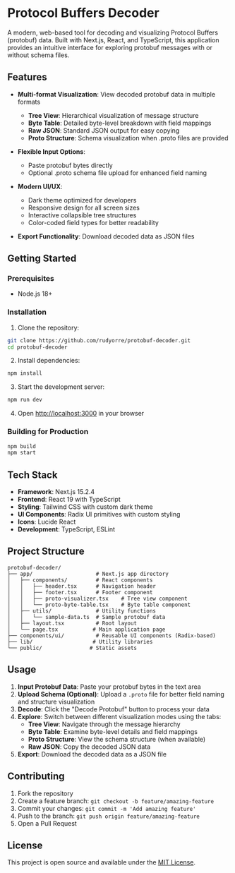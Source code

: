 # Protocol Buffers Decoder

A modern, web-based tool for decoding and visualizing Protocol Buffers (protobuf) data. Built with Next.js, React, and TypeScript, this application provides an intuitive interface for exploring protobuf messages with or without schema files.

## Features

- **Multi-format Visualization**: View decoded protobuf data in multiple formats
  - **Tree View**: Hierarchical visualization of message structure
  - **Byte Table**: Detailed byte-level breakdown with field mappings
  - **Raw JSON**: Standard JSON output for easy copying
  - **Proto Structure**: Schema visualization when .proto files are provided

- **Flexible Input Options**: 
  - Paste protobuf bytes directly
  - Optional .proto schema file upload for enhanced field naming

- **Modern UI/UX**:
  - Dark theme optimized for developers
  - Responsive design for all screen sizes
  - Interactive collapsible tree structures
  - Color-coded field types for better readability

- **Export Functionality**: Download decoded data as JSON files

## Getting Started

### Prerequisites

- Node.js 18+

### Installation

1. Clone the repository:
```bash
git clone https://github.com/rudyorre/protobuf-decoder.git
cd protobuf-decoder
```

2. Install dependencies:
```bash
npm install
```

3. Start the development server:
```bash
npm run dev
```

4. Open [http://localhost:3000](http://localhost:3000) in your browser

### Building for Production

```bash
npm build
npm start
```

## Tech Stack

- **Framework**: Next.js 15.2.4
- **Frontend**: React 19 with TypeScript
- **Styling**: Tailwind CSS with custom dark theme
- **UI Components**: Radix UI primitives with custom styling
- **Icons**: Lucide React
- **Development**: TypeScript, ESLint

## Project Structure

```
protobuf-decoder/
├── app/                    # Next.js app directory
│   ├── components/         # React components
│   │   ├── header.tsx      # Navigation header
│   │   ├── footer.tsx      # Footer component
│   │   ├── proto-visualizer.tsx    # Tree view component
│   │   └── proto-byte-table.tsx    # Byte table component
│   ├── utils/              # Utility functions
│   │   └── sample-data.ts  # Sample protobuf data
│   ├── layout.tsx          # Root layout
│   └── page.tsx           # Main application page
├── components/ui/          # Reusable UI components (Radix-based)
├── lib/                   # Utility libraries
└── public/               # Static assets
```

## Usage

1. **Input Protobuf Data**: Paste your protobuf bytes in the text area
2. **Upload Schema (Optional)**: Upload a `.proto` file for better field naming and structure visualization
3. **Decode**: Click the "Decode Protobuf" button to process your data
4. **Explore**: Switch between different visualization modes using the tabs:
   - **Tree View**: Navigate through the message hierarchy
   - **Byte Table**: Examine byte-level details and field mappings
   - **Proto Structure**: View the schema structure (when available)
   - **Raw JSON**: Copy the decoded JSON data
5. **Export**: Download the decoded data as a JSON file

## Contributing

1. Fork the repository
2. Create a feature branch: `git checkout -b feature/amazing-feature`
3. Commit your changes: `git commit -m 'Add amazing feature'`
4. Push to the branch: `git push origin feature/amazing-feature`
5. Open a Pull Request

## License

This project is open source and available under the [MIT License](LICENSE).

